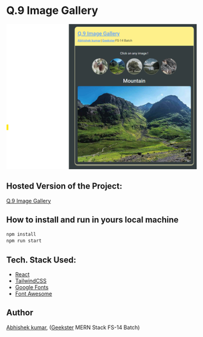 # Q.9 Image Gallery

![](thumbnail.png)

## Hosted Version of the Project:

[Q.9 Image Gallery](https://main--q9-image-gallery.netlify.app/)

## How to install and run in yours local machine

```bash
npm install
npm run start
```

## Tech. Stack Used:

- [React](https://react.dev/)
- [TailwindCSS](https://tailwindcss.com/)
- [Google Fonts](https://fonts.google.com/)
- [Font Awesome](https://fontawesome.com/icons/)

## Author

[Abhishek kumar](https://www.linkedin.com/in/alex21c/), ([Geekster](https://geekster.in/) MERN Stack FS-14 Batch)
